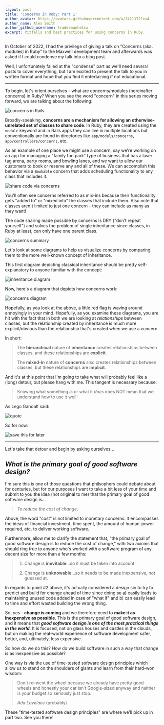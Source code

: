 ```yaml
---
layout: post
title: 'Concerns in Ruby: Part 1'
author_avatar: https://avatars.githubusercontent.com/u/2421172?v=4
author_name: Alex Smith
author_github_username: tradesmanhelix
excerpt: Pitfalls and best practices for using concerns in Ruby.
---
```


In October of 2022, I had the privilege of giving a talk on "Concerns (aka. modules) in Ruby" to the Maxwell development team and afterwards was asked if I could condense my talk into a blog post.

Well, I unfortunately failed at the "condense" part as we'll need several posts to cover everything, but I am excited to present the talk to you in written format and hope that you find it entertaining if not educational.

***

To begin, let's orient ourselves - what are concerns/modules (hereinafter concerns) in Ruby? When you see the word "concern" in this series moving forward, we are talking about the following:

![concerns in Rails](../images/posts/concerns-in-ruby-part-1/img_1.jpg)

Broadly-speaking, **concerns are a mechanism for allowing an otherwise-unrelated set of classes to share code**. In Ruby, they are created using the `module` keyword and in Rails apps they can live in multiple locations but conventionally are found in directories like `app/models/concerns`, `app/controllers/concerns`, etc.

As an example of one place we might use a concern, say we're working on an app for managing a "family fun park" type of business that has a laser tag arena, party rooms, and bowling lanes, and we want to allow our customers to book or reserve any and all of these. We can accomplish this behavior via a `Bookable` concern that adds scheduling functionality to any class that includes it.

![share code via concerns](../images/posts/concerns-in-ruby-part-1/img_2.jpg)

You'll often see concerns referred to as mix-ins because their functionality gets "added to" or "mixed into" the classes that include them. Also note that classes aren't limited to just one concern - they can include as many as they want!

The code sharing made possible by concerns is DRY ("don't repeat yourself") and solves the problem of single inheritance since classes, in Ruby at least, can only have one parent class.

![concerns summary](../images/posts/concerns-in-ruby-part-1/img_3.jpg)

Let's look at some diagrams to help us visualize concerns by comparing them to the more well-known concept of inheritance.

This first diagram depicting classical inheritance should be pretty self-explanatory to anyone familiar with the concept:

![inheritance diagram](../images/posts/concerns-in-ruby-part-1/img_4.jpg)

Now, here's a diagram that depicts how concerns work:

![concerns diagram](../images/posts/concerns-in-ruby-part-1/img_5.jpg)

Hopefully, as you look at the above, a little red flag is waving around annoyingly in your mind. Hopefully, as you examine these diagrams, you are hit with the fact that in both we are looking at _relationships_ between classes, but the relationship created by inheritance is much more explicit/obvious than the relationship that's created when we use a concern.

In short:

> The **hierarchical** nature of **inheritance** creates relationships between classes, and these relationships are **explicit**.
>
> The **mixed-in** nature of **concerns** also creates relationships between classes, but these relationships are **implicit**.

And it's at this point that I'm going to take what will probably feel like a (long) detour, but please hang with me. This tangent is necessary because:

> Knowing what something _is_ or what it _does_ does NOT mean that we understand how to use it well!

As Lego Gandalf said:

![quote](../images/posts/concerns-in-ruby-part-1/img_6.jpg)

So for now:

![save this for later](../images/posts/concerns-in-ruby-part-1/img_7.jpg)

----

Let's take that detour and begin by asking ourselves...

## _What is the primary goal of good software design?_

I'm sure this is one of those questions that philsophers could debate about for centuries, but for our purposes I want to take a bit less of your time and submit to you the idea (not original to me) that the primary goal of good software design is...

> _To reduce the cost of change_.

Above, the word "cost" is not limited to monetary concerns. It encompasses the ideas of financial investment, time spent, the amount of human-power required, etc. to deliver working software.

Furthermore, allow me to clarify the statement that, "the primary goal of good software design is to reduce the cost of change," with two axioms that should ring true to anyone who's worked with a software program of any decent size for more than a few months:

> 1. Change is **inevitable**...so it must be taken into account.
>
> 2. Change is **unknowable**...so it needs to be made inexpensive, _not_ guessed at.

In regards to point #2 above, it's actually considered a design sin to try to predict and build for change ahead of time since doing so a) easily leads to maintaining unused code added in case of "what if" and b) can easily lead to time and effort wasted building the wrong thing.

So, yes - **change is coming** and we therefore need to **make it as inexpensive as possible**. This is the primary goal of good software design, and it means that ***good software design is one of the most practical things in the world***. It is focused, not on glass houses and castles in the clouds, but on making the real-world experience of software development safer, better, and, ultimately, less expensive.

So how do we do this? How do we build software in such a way that change is as inexpensive as possible?

One way is via the use of time-tested software design principles which allow us to stand on the shoulders of giants and learn from their hard-won wisdom:

> Don't reinvent the wheel because we already have pretty good wheels and honestly your car isn't Google-sized anyway and neither is your budget so seriously just stop.
>
> *Ada Lovelace* (probably)

These "time-tested software design principles" are where we'll pick up in part two. See you there!